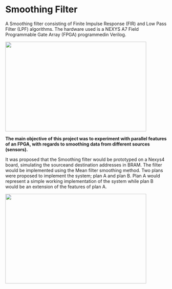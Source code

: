 # Smoothing Filter
A  Smoothing  filter consisting of Finite  Impulse  Response  (FIR) and Low  Pass  Filter (LPF)  algorithms.
The  hardware used is a NEXYS A7 Field Programmable Gate  Array  (FPGA)  programmedin Verilog. 

<img src = "https://github.com/mannyfrancis/Yoda/assets/53186851/c0899b8b-4763-487c-b48e-021218b19134" width = "440" height ="280">

**The main objective of this project was to experiment with parallel features of an FPGA, with regards to smoothing data from different sources (sensors).**

It was proposed that the Smoothing filter would be prototyped on a Nexys4 board, simulating the sourceand destination addresses in BRAM. 
The filter would be implemented using the Mean filter smoothing method. Two plans were proposed to implement the system; plan A and plan B. 
Plan A would represent a simple working implementation of the system while plan B would be an extension of the features of plan A.

<img src = "https://github.com/mannyfrancis/Yoda/assets/53186851/849a6724-8e99-4a5e-8768-35e7417220ad" width = "440" height ="280">
